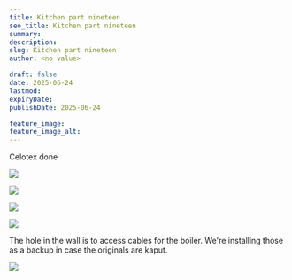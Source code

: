 ```yaml
---
title: Kitchen part nineteen
seo_title: Kitchen part nineteen
summary:
description:
slug: Kitchen part nineteen
author: <no value>

draft: false
date: 2025-06-24
lastmod:
expiryDate:
publishDate: 2025-06-24

feature_image:
feature_image_alt:
---
```


Celotex done

![](/images/2475.jpeg )

![](/images/2476.jpeg )

![](/images/2479.jpeg )

![](/images/2480.jpeg )

The hole in the wall is to access cables for the boiler. We're installing those as a backup in case the originals are kaput.

![](/images/2478.jpeg )